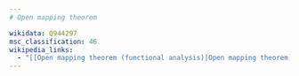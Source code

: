 ```yaml
---
# Open mapping theorem

wikidata: Q944297
msc_classification: 46
wikipedia_links:
  - "[[Open mapping theorem (functional analysis)|Open mapping theorem]]"
---
```

